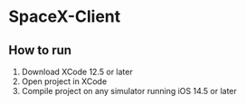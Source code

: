 # SpaceX-Client

## How to run

1. Download XCode 12.5 or later
2. Open project in XCode 
3. Compile project on any simulator running iOS 14.5 or later
